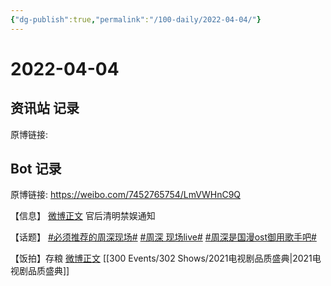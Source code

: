 ```yaml
---
{"dg-publish":true,"permalink":"/100-daily/2022-04-04/"}
---
```



# 2022-04-04

## 资讯站 记录

原博链接:

## Bot 记录

原博链接: https://weibo.com/7452765754/LmVWHnC9Q

【信息】
[微博正文](https://weibo.com/detail/4754650492047206) 官后清明禁娱通知

【话题】
[#必须推荐的周深现场#](https://s.weibo.com/weibo?q=%23%E5%BF%85%E9%A1%BB%E6%8E%A8%E8%8D%90%E7%9A%84%E5%91%A8%E6%B7%B1%E7%8E%B0%E5%9C%BA%23)
[#周深 现场live#](https://s.weibo.com/weibo?q=%23%E5%91%A8%E6%B7%B1%20%E7%8E%B0%E5%9C%BAlive%23)
[#周深是国漫ost御用歌手吧#](https://s.weibo.com/weibo?q=%23%E5%91%A8%E6%B7%B1%E6%98%AF%E5%9B%BD%E6%BC%ABost%E5%BE%A1%E7%94%A8%E6%AD%8C%E6%89%8B%E5%90%A7%23)

【饭拍】存粮
[微博正文](https://weibo.com/detail/4754364638692112) [[300 Events/302 Shows/2021电视剧品质盛典\|2021电视剧品质盛典]]
